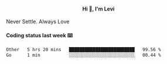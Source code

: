 <h4 style="text-align: center;">Hi 👋, I'm Levi</h4>  Never Settle. Always Love
<!---<img align="right" alt="Coding" width="300" src="https://i.pinimg.com/originals/81/17/8b/81178b47a8598f0c81c4799f2cdd4057.gif"></p> --->

#### Coding status last week ⌨️

<!--START_SECTION:waka-->

```txt
Other   5 hrs 20 mins   █████████████████████████   99.56 %
Go      1 min           ░░░░░░░░░░░░░░░░░░░░░░░░░   00.44 %
```

<!--END_SECTION:waka-->
